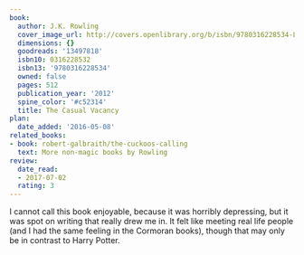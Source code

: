 ```yaml
---
book:
  author: J.K. Rowling
  cover_image_url: http://covers.openlibrary.org/b/isbn/9780316228534-L.jpg
  dimensions: {}
  goodreads: '13497818'
  isbn10: 0316228532
  isbn13: '9780316228534'
  owned: false
  pages: 512
  publication_year: '2012'
  spine_color: '#c52314'
  title: The Casual Vacancy
plan:
  date_added: '2016-05-08'
related_books:
- book: robert-galbraith/the-cuckoos-calling
  text: More non-magic books by Rowling
review:
  date_read:
  - 2017-07-02
  rating: 3
---
```


I cannot call this book enjoyable, because it was horribly depressing, but it was spot on writing that really drew me
in. It felt like meeting real life people (and I had the same feeling in the Cormoran books), though that may only be in
contrast to Harry Potter.
